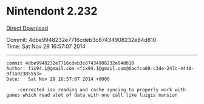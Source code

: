 # Nintendont 2.232
[Direct Download](./Nintendont.zip)

Commit: 4dbe9948232e7716cdeb3c87434908232e84d810  
Time: Sat Nov 29 16:57:07 2014   

-----

```
commit 4dbe9948232e7716cdeb3c87434908232e84d810
Author: fix94.1@gmail.com <fix94.1@gmail.com@6acfca08-c3de-247c-4448-9f1a92385553>
Date:   Sat Nov 29 16:57:07 2014 +0000

    -corrected iso reading and cache syncing to properly work with games which read alot of data with one call like luigis mansion
```
